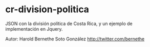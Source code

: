 cr-division-politica
====================

JSON con la división política de Costa Rica, y un ejemplo de implementación en Jquery.


Autor:
Harold Bernethe Soto González
http://twitter.com/bernethe
